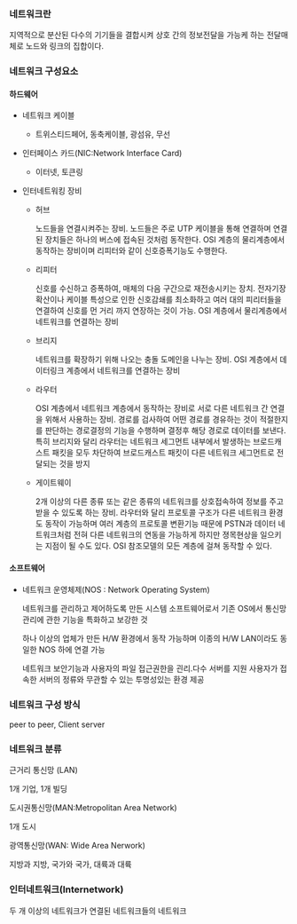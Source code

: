 ### 네트워크란

지역적으로 분산된 다수의 기기들을 결합시켜 상호 간의 정보전달을 가능케 하는 전달매체로 노드와 링크의 집합이다. 

### 네트워크 구성요소

#### 하드웨어

- 네트워크 케이블
	- 트위스티드페어, 동축케이블, 광섬유, 무선

- 인터페이스 카드(NIC:Network Interface Card)

	- 이터넷, 토큰링

- 인터네트워킹 장비

	- 허브

		노드들을 연결시켜주는 장비. 노드들은 주로 UTP 케이블을 통해 연결하며 연결된 장치들은 하나의 버스에 접속된 것처럼 동작한다. OSI 계층의 물리계층에서 동작하는 장비이며 리피터와 같이 신호증폭기능도 수행한다.

	- 리피터

		신호를 수신하고 증폭하여, 매체의 다음 구간으로 재전송시키는 장치. 전자기장 확산이나 케이블 특성으로 인한 신호감쇄를 최소화하고 여러 대의 피리터들을 연결하여 신호를 먼 거리 까지 연장하는 것이 가능. OSI 계층에서 물리계층에서 네트워크를 연결하는 장비

	- 브리지

		네트워크를 확장하기 위해 나오는 충돌 도메인을 나누는 장비. OSI 계층에서 데이터링크 계층에서 네트워크를 연결하는 장비

	- 라우터

		OSI 계층에서 네트워크 계층에서 동작하는 장비로 서로 다른 네트워크 간 연결을 위해서 사용하는 장비. 경로를 검사하여 어떤 경로를 경유하는 것이 적절한지를 판단하는 경로결정의 기능을 수행하며 결정후 해당 경로로 데이터를 보낸다. 특히 브리지와 달리 라우터는 네트워크 세그먼트 내부에서 발생하는 브로드캐스트 패킷을 모두 차단하여 브로드캐스트 패킷이 다른 네트워크 세그먼트로 전달되는 것을 방지

	- 게이트웨이

		2개 이상의 다른 종류 또는 같은 종류의 네트워크를 상호접속하여 정보를 주고받을 수 있도록 하는 장비. 라우터와 달리 프로토콜 구조가 다른 네트워크 환경도 동작이 가능하며 여러 계층의 프로토콜 변환기능 때문에 PSTN과 데이터 네트워크처럼 전혀 다른 네트워크의 연동을 가능하게 하지만 졍목현상을 일으키는 지점이 될 수도 있다. OSI 참조모델의 모든 계층에 걸쳐 동작할 수 있다.

#### 소프트웨어

- 네트워크 운영체제(NOS : Network Operating System)

	네트워크를 관리하고 제어하도록 만든 시스템 소프트웨어로서 기존 OS에서 통신망 관리에 관한 기능을 특화하고 보강한 것

	하나 이상의 업체가 만든 H/W 환경에서 동작 가능하며 이종의 H/W LAN이라도 동일한 NOS 하에 연결 가능

	네트워크 보안기능과 사용자의 파일 접근권한을 괸리.다수 서버를 지원 사용자가 접속한 서버의 정류와 무관할 수 있는 투명성있는 환경 제공

### 네트워크 구성 방식

peer to peer, Client server

### 네트워크 분류

근거리 통신망 (LAN)

1개 기업, 1개 빌딩 

도시권통신망(MAN:Metropolitan Area Network)

1개 도시

광역통신망(WAN: Wide Area Nerwork)

지방과 지방, 국가와 국가, 대륙과 대륙

### 인터네트워크(Internetwork)

두 개 이상의 네트워크가 연결된 네트워크들의 네트워크
